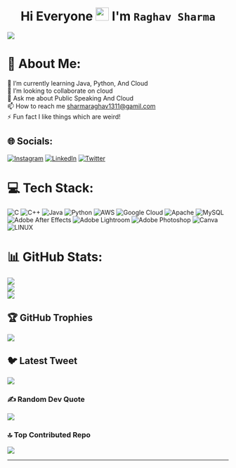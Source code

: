 <!---
raghavcodes1311/raghavcodes1311 is a ✨ special ✨ repository because its `README.md` (this file) appears on your GitHub profile.
You can click the Preview link to take a look at your changes.
--->

<p align="center">
  
  <h1 align="center"> Hi Everyone <img src="https://raw.githubusercontent.com/MartinHeinz/MartinHeinz/master/wave.gif" width="30px"> I'm <code>Raghav Sharma</code></h1>
</p>

[![](https://visitcount.itsvg.in/api?id=DevXRaghav&icon=0&color=0)](https://visitcount.itsvg.in)

# 💫 About Me:
🌱 I’m currently learning Java, Python, And Cloud<br>👯 I’m looking to collaborate on cloud<br>💬 Ask me about Public Speaking And Cloud<br>📫 How to reach me sharmaraghav1311@gamil.com<br>⚡ Fun fact I like things which are weird!


## 🌐 Socials:
[![Instagram](https://img.shields.io/badge/Instagram-%23E4405F.svg?logo=Instagram&logoColor=white)](https://instagram.com/raghavvdixit) 
[![LinkedIn](https://img.shields.io/badge/LinkedIn-%230077B5.svg?logo=linkedin&logoColor=white)](https://linkedin.com/in/raghav-sharma-17b112238) 
[![Twitter](https://img.shields.io/badge/Twitter-%231DA1F2.svg?logo=Twitter&logoColor=white)](https://twitter.com/raghavvdixit) 

# 💻 Tech Stack:
![C](https://img.shields.io/badge/c-%2300599C.svg?style=for-the-badge&logo=c&logoColor=white) ![C++](https://img.shields.io/badge/c++-%2300599C.svg?style=for-the-badge&logo=c%2B%2B&logoColor=white) 
![Java](https://img.shields.io/badge/java-%23ED8B00.svg?style=for-the-badge&logo=java&logoColor=white) 
![Python](https://img.shields.io/badge/python-3670A0?style=for-the-badge&logo=python&logoColor=ffdd54) 
![AWS](https://img.shields.io/badge/AWS-%23FF9900.svg?style=for-the-badge&logo=amazon-aws&logoColor=white) 
![Google Cloud](https://img.shields.io/badge/Google%20Cloud-%234285F4.svg?style=for-the-badge&logo=google-cloud&logoColor=white) 
![Apache](https://img.shields.io/badge/apache-%23D42029.svg?style=for-the-badge&logo=apache&logoColor=white) 
![MySQL](https://img.shields.io/badge/mysql-%2300f.svg?style=for-the-badge&logo=mysql&logoColor=white) 
![Adobe After Effects](https://img.shields.io/badge/Adobe%20After%20Effects-9999FF.svg?style=for-the-badge&logo=Adobe%20After%20Effects&logoColor=white) 
![Adobe Lightroom](https://img.shields.io/badge/Adobe%20Lightroom-31A8FF.svg?style=for-the-badge&logo=Adobe%20Lightroom&logoColor=white) 
![Adobe Photoshop](https://img.shields.io/badge/adobephotoshop-%2331A8FF.svg?style=for-the-badge&logo=adobephotoshop&logoColor=white) 
![Canva](https://img.shields.io/badge/Canva-%2300C4CC.svg?style=for-the-badge&logo=Canva&logoColor=white) 
![LINUX](https://img.shields.io/badge/Linux-FCC624?style=for-the-badge&logo=linux&logoColor=black)

# 📊 GitHub Stats:
![](https://github-readme-stats.vercel.app/api?username=DevXRaghav&theme=dark&hide_border=false&include_all_commits=true&count_private=true)<br/>
![](https://github-readme-streak-stats.herokuapp.com/?user=DevXRaghav&theme=dark&hide_border=false)<br/>
![](https://github-readme-stats.vercel.app/api/top-langs/?username=DevXRaghav&theme=dark&hide_border=false&include_all_commits=true&count_private=true&layout=compact)

## 🏆 GitHub Trophies
![](https://github-profile-trophy.vercel.app/?username=DevXRaghav&theme=onedark&no-frame=false&no-bg=true&margin-w=4)

## 🐦 Latest Tweet
[![](https://gtce.itsvg.in/api?username=raghavvdixit)](https://github.com/VishwaGauravIn/github-twitter-card-embed)

### ✍️ Random Dev Quote
![](https://quotes-github-readme.vercel.app/api?type=vetical&theme=tokyonight)

### 🔝 Top Contributed Repo
![](https://github-contributor-stats.vercel.app/api?username=DevXRaghav&limit=5&theme=monokai&combine_all_yearly_contributions=true)

---
